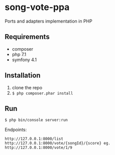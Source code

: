 # song-vote-ppa

Ports and adapters implementation in PHP

## Requirements
* composer
* php 7.1
* symfony 4.1



## Installation

1. clone the repo
2. `$ php composer.phar install`

## Run
```bash
$ php bin/console server:run
```
Endpoints:
```
http://127.0.0.1:8000/list
http://127.0.0.1:8000/vote/{songId}/{score} eg. http://127.0.0.1:8000/vote/1/9

```